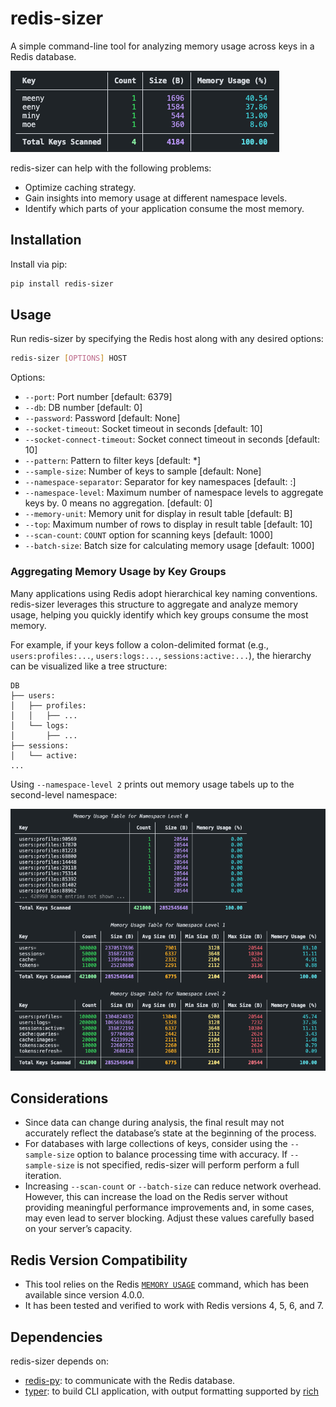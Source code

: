 # redis-sizer

A simple command-line tool for analyzing memory usage across keys in a Redis database.

![Sample output](https://raw.githubusercontent.com/mienxiu/redis-sizer/refs/heads/main/docs/sample_output.png)

redis-sizer can help with the following problems:
- Optimize caching strategy.
- Gain insights into memory usage at different namespace levels.
- Identify which parts of your application consume the most memory.

## Installation

Install via pip:

```bash
pip install redis-sizer
```

## Usage

Run redis-sizer by specifying the Redis host along with any desired options:

```bash
redis-sizer [OPTIONS] HOST
```

Options:

- `--port`: Port number [default: 6379]
- `--db`: DB number [default: 0]
- `--password`: Password [default: None]
- `--socket-timeout`: Socket timeout in seconds [default: 10]
- `--socket-connect-timeout`: Socket connect timeout in seconds [default: 10]
- `--pattern`: Pattern to filter keys [default: *]
- `--sample-size`: Number of keys to sample [default: None]
- `--namespace-separator`: Separator for key namespaces [default: :]
- `--namespace-level`: Maximum number of namespace levels to aggregate keys by. 0 means no aggregation. [default: 0]
- `--memory-unit`: Memory unit for display in result table [default: B]
- `--top`: Maximum number of rows to display in result table [default: 10]
- `--scan-count`: `COUNT` option for scanning keys [default: 1000]
- `--batch-size`: Batch size for calculating memory usage [default: 1000]

### Aggregating Memory Usage by Key Groups

Many applications using Redis adopt hierarchical key naming conventions.
redis-sizer leverages this structure to aggregate and analyze memory usage, helping you quickly identify which key groups consume the most memory.

For example, if your keys follow a colon-delimited format (e.g., `users:profiles:...`, `users:logs:...`, `sessions:active:...`), the hierarchy can be visualized like a tree structure:

```
DB
├── users:
│   ├── profiles:
│   │   ├── ...
│   └── logs:
│       ├── ...
├── sessions:
│   └── active:
...
```

Using `--namespace-level 2` prints out memory usage tabels up to the second-level namespace:

![Example output](https://raw.githubusercontent.com/mienxiu/redis-sizer/refs/heads/main/docs/example_output.png)

## Considerations

- Since data can change during analysis, the final result may not accurately reflect the database’s state at the beginning of the process.
- For databases with large collections of keys, consider using the `--sample-size` option to balance processing time with accuracy. If `--sample-size` is not specified, redis-sizer will perform perform a full iteration.
- Increasing `--scan-count` or `--batch-size` can reduce network overhead. However, this can increase the load on the Redis server without providing meaningful performance improvements and, in some cases, may even lead to server blocking. Adjust these values carefully based on your server’s capacity.

## Redis Version Compatibility

- This tool relies on the Redis [`MEMORY USAGE`](https://redis.io/docs/latest/commands/memory-usage/) command, which has been available since version 4.0.0.
- It has been tested and verified to work with Redis versions 4, 5, 6, and 7.

## Dependencies

redis-sizer depends on:

- [redis-py](https://github.com/redis/redis-py): to communicate with the Redis database.
- [typer](https://github.com/fastapi/typer): to build CLI application, with output formatting supported by [rich](https://github.com/Textualize/rich)
